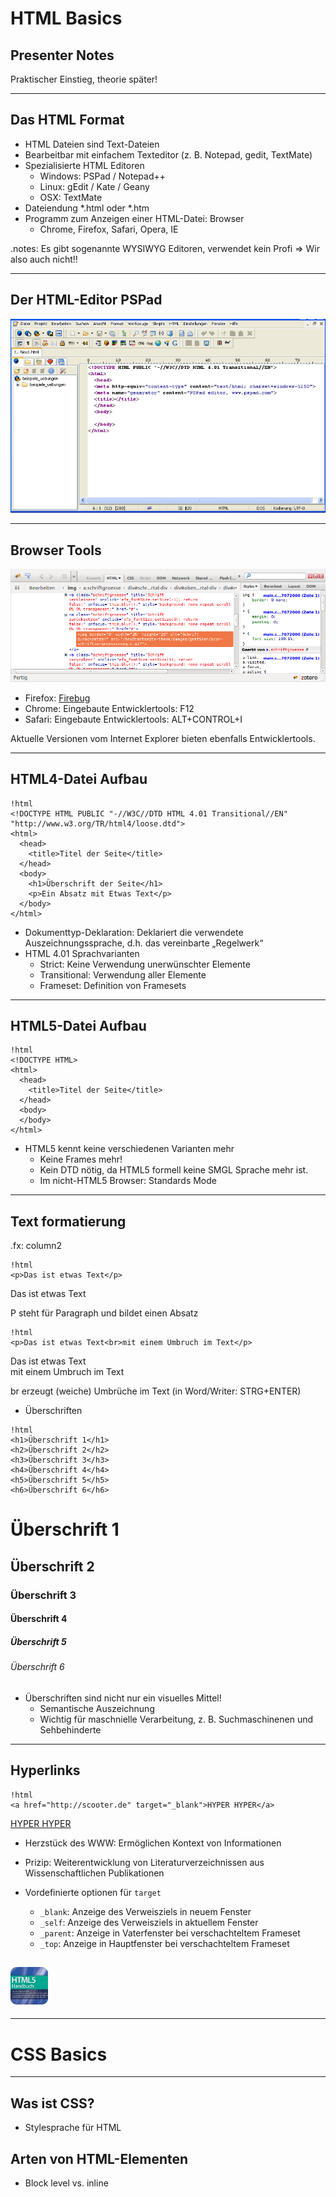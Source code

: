 HTML Basics
===========

## Presenter Notes
Praktischer Einstieg, theorie später!

---

Das HTML Format
---------------

- HTML Dateien sind Text-Dateien
- Bearbeitbar mit einfachem Texteditor (z. B. Notepad, gedit, TextMate)
- Spezialisierte HTML Editoren
	- Windows: PSPad / Notepad++
	- Linux: gEdit / Kate / Geany
	- OSX:  TextMate
- Dateiendung *.html oder *.htm
- Programm zum Anzeigen einer HTML-Datei: Browser
	- Chrome, Firefox, Safari, Opera, IE

.notes: Es gibt sogenannte WYSIWYG Editoren, verwendet kein Profi ⇒ Wir also auch nicht!!

---
Der HTML-Editor PSPad
---------------------
<img src="images/pspad.png" alt="PSPad HTML Editor Screenshot">

---

Browser Tools
-------------

<img src="images/firebug.png">

- Firefox: <a href="https://addons.mozilla.org/de/firefox/addon/firebug/" target="_blank">Firebug</a>
- Chrome: Eingebaute Entwicklertools: F12
- Safari: Eingebaute Entwicklertools: ALT+CONTROL+I


Aktuelle Versionen vom Internet Explorer bieten ebenfalls Entwicklertools.

---

HTML4-Datei Aufbau
-----------------

	!html
	<!DOCTYPE HTML PUBLIC "-//W3C//DTD HTML 4.01 Transitional//EN" 
	"http://www.w3.org/TR/html4/loose.dtd">
	<html>
	  <head>
	    <title>Titel der Seite</title>
	  </head>
	  <body>
		<h1>Überschrift der Seite</h1>
		<p>Ein Absatz mit Etwas Text</p>
	  </body>
	</html> 

- Dokumenttyp-Deklaration: Deklariert die verwendete Auszeichnungssprache, d.h. das vereinbarte „Regelwerk“
- HTML 4.01 Sprachvarianten
	- Strict: Keine Verwendung unerwünschter Elemente
	- Transitional: Verwendung aller Elemente
	- Frameset: Definition von Framesets

---

HTML5-Datei Aufbau
-----------------

	!html
	<!DOCTYPE HTML>
	<html>
	  <head>
	    <title>Titel der Seite</title>
	  </head>
	  <body>
	  </body>
	</html>

- HTML5 kennt keine verschiedenen Varianten mehr
	- Keine Frames mehr!
	- Kein DTD nötig, da HTML5 formell keine SMGL Sprache mehr ist.
	- Im nicht-HTML5 Browser: Standards Mode

---
Text formatierung
-----------------

.fx: column2

	!html
	<p>Das ist etwas Text</p>

<p class="demo">Das ist etwas Text</p>

P steht für Paragraph und bildet einen Absatz

	!html
	<p>Das ist etwas Text<br>mit einem Umbruch im Text</p>

<p class="demo">Das ist etwas Text<br>mit einem Umbruch im Text</p>

br erzeugt (weiche) Umbrüche im Text (in Word/Writer: STRG+ENTER)

<ul><li>Überschriften</li></ul>

	!html
	<h1>Überschrift 1</h1>
	<h2>Überschrift 2</h2>
	<h3>Überschrift 3</h3>
	<h4>Überschrift 4</h4>
	<h5>Überschrift 5</h5>
	<h6>Überschrift 6</h6>

<div class="colbreak"></div>

<h1>Überschrift 1</h1>
<h2>Überschrift 2</h2>
<h3>Überschrift 3</h3>
<h4>Überschrift 4</h4>
<h5>Überschrift 5</h5>
<h6>Überschrift 6</h6>



- Überschriften sind nicht nur ein visuelles Mittel!
	- Semantische Auszeichnung
	- Wichtig für maschnielle Verarbeitung, z. B. Suchmaschinenen und Sehbehinderte


---
Hyperlinks
------

	!html
	<a href="http://scooter.de" target="_blank">HYPER HYPER</a>
	

<a class="demo" href="http://scooter.de" target="_blank">HYPER HYPER</a>

- Herzstück des WWW: Ermöglichen Kontext von Informationen
- Prizip: Weiterentwicklung von Literaturverzeichnissen aus Wissenschaftlichen Publikationen  

- Vordefinierte optionen für `target`
	- `_blank`: Anzeige des Verweisziels in neuem Fenster
	- `_self`: Anzeige des Verweisziels in aktuellem Fenster
	- `_parent`: Anzeige in Vaterfenster bei verschachteltem Frameset
	- `_top`: Anzeige in Hauptfenster bei verschachteltem Frameset


<a href="http://webkompetenz.wikidot.com/html-handbuch:links" target="_blank" title="HTML5 Buch" class="html5hb"><img src="images/html5btn.png" alt="HTML5 Handbuch"></a>
---

---
CSS Basics
==========

---

Was ist CSS?
------------

- Stylesprache für HTML


Arten von HTML-Elementen
------------------------
- Block level vs. inline



